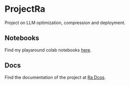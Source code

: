 # ProjectRa
Project on LLM optimization, compression and deployment.
## Notebooks
Find my playaround colab notebooks [here](https://drive.google.com/drive/folders/1ky0v0ygrOVozCXxhYosqmqAb2kNlzuZy?usp=drive_link).

## Docs
Find the documentation of the project at [Ra Dcos](https://iamrajharshit.github.io/ProjectRa/).
